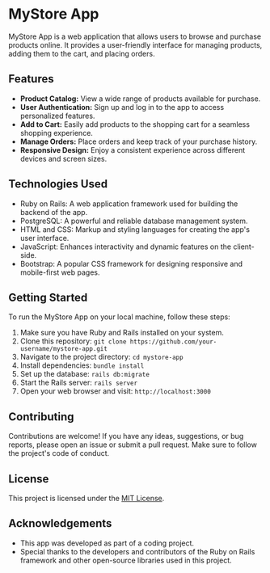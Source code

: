 # MyStore App

MyStore App is a web application that allows users to browse and purchase products online. It provides a user-friendly interface for managing products, adding them to the cart, and placing orders.

## Features

- **Product Catalog:** View a wide range of products available for purchase.
- **User Authentication:** Sign up and log in to the app to access personalized features.
- **Add to Cart:** Easily add products to the shopping cart for a seamless shopping experience.
- **Manage Orders:** Place orders and keep track of your purchase history.
- **Responsive Design:** Enjoy a consistent experience across different devices and screen sizes.

## Technologies Used

- Ruby on Rails: A web application framework used for building the backend of the app.
- PostgreSQL: A powerful and reliable database management system.
- HTML and CSS: Markup and styling languages for creating the app's user interface.
- JavaScript: Enhances interactivity and dynamic features on the client-side.
- Bootstrap: A popular CSS framework for designing responsive and mobile-first web pages.

## Getting Started

To run the MyStore App on your local machine, follow these steps:

1. Make sure you have Ruby and Rails installed on your system.
2. Clone this repository: `git clone https://github.com/your-username/mystore-app.git`
3. Navigate to the project directory: `cd mystore-app`
4. Install dependencies: `bundle install`
5. Set up the database: `rails db:migrate`
6. Start the Rails server: `rails server`
7. Open your web browser and visit: `http://localhost:3000`

## Contributing

Contributions are welcome! If you have any ideas, suggestions, or bug reports, please open an issue or submit a pull request. Make sure to follow the project's code of conduct.

## License

This project is licensed under the [MIT License](LICENSE).

## Acknowledgements

- This app was developed as part of a coding project.
- Special thanks to the developers and contributors of the Ruby on Rails framework and other open-source libraries used in this project.

